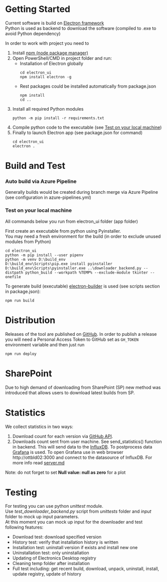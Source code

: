 
# Getting Started
Current software is build on [Electron framework](https://www.electronjs.org/)  
Python is used as backend to download the software (compiled to .exe to avoid Python dependency)

In order to work with project you need to 
1. Install [npm (node package manager)](https://nodejs.org/en/download/)
2. Open PowerShell/CMD in project folder and run: 
    - Installation of Electron globally
        ~~~ 
        cd electron_ui
        npm install electron -g
        ~~~ 
    - Rest packages could be installed automatically from package.json
        ~~~
        npm install
        cd ..
        ~~~
3. Install all required Python modules
    ~~~
    python -m pip install -r requirements.txt
    ~~~
4. Compile python code to the executable (see [Test on your local machine](#Test-on-your-local-machine))
5. Finally to launch Electron app (see package.json for command)
    ~~~
    cd electron_ui     
    electron .
    ~~~ 

# Build and Test
### Auto build via Azure Pipeline
Generally builds would be created during branch merge via Azure Pipeline (see configuration in azure-pipelines.yml)  

### Test on your local machine 
All commands below you run from electron_ui folder (app folder)  

First create an executable from python using Pyinstaller.  
You may need a fresh environment for the build (in order to exclude unused modules from Python)
~~~
cd electron_ui
python -m pip install --user pipenv
python -m venv D:\build_env
D:\build_env\Scripts\pip.exe install pyinstaller
D:\build_env\Scripts\pyinstaller.exe ..\downloader_backend.py --distpath python_build --workpath %TEMP% --exclude-module tkinter --onefile
~~~

To generate build (executable) [electron-builder](https://www.electron.build/) is used (see scripts section in package.json):
~~~
npm run build
~~~

# Distribution
Releases of the tool are published on [GitHub](https://github.com/ansys/pre-release-installer/releases).
In order to publish a release you will need a Personal Access Token to GitHub set as `GH_TOKEN` environment variable 
and then just run
~~~
npm run deploy
~~~

# SharePoint
Due to high demand of downloading from SharePoint (SP) new method was introduced that allows users to download latest 
builds from SP.

# Statistics
We collect statistics in two ways:
1. Download count for each version via 
[GitHub API](https://api.github.com/repos/ansys/pre-release-installer/releases). 
2. Downloads count sent from user machine. See send_statistics() function in backend. This will send data to the 
[InfluxDB](https://www.influxdata.com/). 
To postprocess data [Grafana](https://grafana.com/) is used. To open Grafana use in web browser http://ottbld02:3000 and
connect to the datasource of InfluxDB.
For more info read [server.md](server.md)

Note: do not forget to set **Null value: null as zero** for a plot

# Testing
For testing you can use python _unittest_ module.  
Use _test_downloader_backend.py_ script from _unittests_ folder and _input_ folder to mock up input parameters.  
At this moment you can mock up input for the downloader and test following features:
- Download test: download specified version
- History test: verify that installation history is written
- Installation test: uninstall version if exists and install new one
- Uninstallation test: only uninstallation
- Updating of Electronics Desktop registry
- Cleaning temp folder after installation
- Full test including: get recent build, download, unpack, uninstall, install, update registry, update of history
